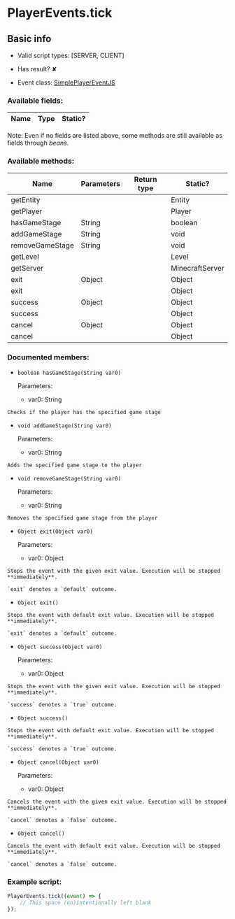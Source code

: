 # PlayerEvents.tick

## Basic info

- Valid script types: [SERVER, CLIENT]

- Has result? ✘

- Event class: [SimplePlayerEventJS](https://github.com/KubeJS-Mods/KubeJS/tree/2001/common/src/main/java/dev/latvian/mods/kubejs/player/SimplePlayerEventJS.java)

### Available fields:

| Name | Type | Static? |
| ---- | ---- | ------- |

Note: Even if no fields are listed above, some methods are still available as fields through *beans*.

### Available methods:

| Name | Parameters | Return type | Static? |
| ---- | ---------- | ----------- | ------- |
| getEntity |  |  | Entity | ✘ |
| getPlayer |  |  | Player | ✘ |
| hasGameStage | String |  | boolean | ✘ |
| addGameStage | String |  | void | ✘ |
| removeGameStage | String |  | void | ✘ |
| getLevel |  |  | Level | ✘ |
| getServer |  |  | MinecraftServer | ✘ |
| exit | Object |  | Object | ✘ |
| exit |  |  | Object | ✘ |
| success | Object |  | Object | ✘ |
| success |  |  | Object | ✘ |
| cancel | Object |  | Object | ✘ |
| cancel |  |  | Object | ✘ |


### Documented members:

- `boolean hasGameStage(String var0)`

  Parameters:
  - var0: String

```
Checks if the player has the specified game stage
```

- `void addGameStage(String var0)`

  Parameters:
  - var0: String

```
Adds the specified game stage to the player
```

- `void removeGameStage(String var0)`

  Parameters:
  - var0: String

```
Removes the specified game stage from the player
```

- `Object exit(Object var0)`

  Parameters:
  - var0: Object

```
Stops the event with the given exit value. Execution will be stopped **immediately**.

`exit` denotes a `default` outcome.
```

- `Object exit()`
```
Stops the event with default exit value. Execution will be stopped **immediately**.

`exit` denotes a `default` outcome.
```

- `Object success(Object var0)`

  Parameters:
  - var0: Object

```
Stops the event with the given exit value. Execution will be stopped **immediately**.

`success` denotes a `true` outcome.
```

- `Object success()`
```
Stops the event with default exit value. Execution will be stopped **immediately**.

`success` denotes a `true` outcome.
```

- `Object cancel(Object var0)`

  Parameters:
  - var0: Object

```
Cancels the event with the given exit value. Execution will be stopped **immediately**.

`cancel` denotes a `false` outcome.
```

- `Object cancel()`
```
Cancels the event with default exit value. Execution will be stopped **immediately**.

`cancel` denotes a `false` outcome.
```



### Example script:

```js
PlayerEvents.tick((event) => {
	// This space (un)intentionally left blank
});
```

